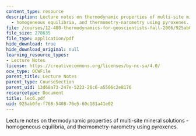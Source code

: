 ```yaml
---
content_type: resource
description: Lecture notes on thermodynamic properties of multi-site mineral solutions
  - homogeneous equilibria, and thermometry-narometry using pyroxenes.
file: /courses/12-480-thermodynamics-for-geoscientists-fall-2006/925ab0fef768540876e560c181a41e02_lec6.pdf
file_size: 278635
file_type: application/pdf
hide_download: true
hide_download_original: null
learning_resource_types:
- Lecture Notes
license: https://creativecommons.org/licenses/by-nc-sa/4.0/
ocw_type: OCWFile
parent_title: Lecture Notes
parent_type: CourseSection
parent_uid: 13d68a73-247e-5223-26c6-a5506c2e8176
resourcetype: Document
title: lec6.pdf
uid: 925ab0fe-f768-5408-76e5-60c181a41e02
---
```

Lecture notes on thermodynamic properties of multi-site mineral solutions - homogeneous equilibria, and thermometry-narometry using pyroxenes.